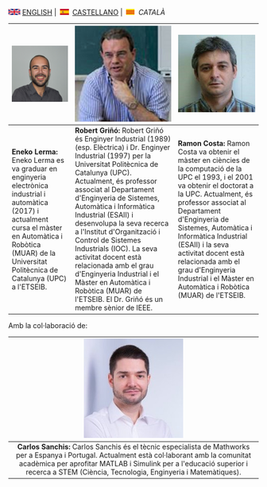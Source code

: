 
<img src="en.png" alt="English"> [ENGLISH](about.md) | <img src="es.png" alt="Castellano"> [CASTELLANO](sobrenosotros.md) | <img src="ca.png" alt="Català"> *CATALÀ*


|![img](Eneko2.jpg)|![Robert](RobertG.jpg)|![Ramon](RamonC.jpg)|
| --------- |---------| ---------|
| <b>Eneko Lerma:</b> Eneko Lerma es va graduar en enginyeria electrònica industrial i automàtica (2017) i actualment cursa el màster en Automàtica i Robòtica (MUAR) de la Universitat Politècnica de Catalunya (UPC) a l'ETSEIB. | <b>Robert Griñó:</b> Robert Griñó és Enginyer Industrial (1989) (esp. Elèctrica) i Dr. Enginyer Industrial (1997) per la Universitat Politècnica de Catalunya (UPC). Actualment, és professor associat al Departament d'Enginyeria de Sistemes, Automàtica i Informàtica Industrial (ESAII) i desenvolupa la seva recerca a l'Institut d'Organització i Control de Sistemes Industrials (IOC). La seva activitat docent està relacionada amb el grau d'Enginyeria Industrial i el Màster en Automàtica i Robòtica (MUAR) de l'ETSEIB. El Dr. Griñó és un membre sènior de IEEE.| <b>Ramon Costa:</b> Ramon Costa va obtenir el màster en ciències de la computació de la UPC el 1993, i el 2001 va obtenir el doctorat a la UPC. Actualment, és professor associat al Departament d'Enginyeria de Sistemes, Automàtica i Informàtica Industrial (ESAII) i la seva activitat docent està relacionada amb el grau d'Enginyeria Industrial i el Màster en Automàtica i Robòtica (MUAR) de l'ETSEIB. |


Amb la col·laboració de:

|![Carlos](CarlosS.jpg)|
|:--------:|
|<b>Carlos Sanchis:</b> Carlos Sanchis és el tècnic especialista de Mathworks per a Espanya i Portugal. Actualment està col·laborant amb la comunitat acadèmica per aprofitar MATLAB i Simulink per a l'educació superior i recerca a STEM (Ciència, Tecnologia, Enginyeria i Matemàtiques).|
